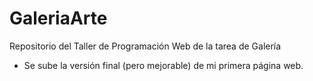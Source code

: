 # GaleriaArte
Repositorio del Taller de Programación Web de la tarea de Galería

- Se sube la versión final (pero mejorable) de mi primera página web.
